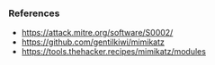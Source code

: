 ### References 
- https://attack.mitre.org/software/S0002/
- https://github.com/gentilkiwi/mimikatz
- https://tools.thehacker.recipes/mimikatz/modules